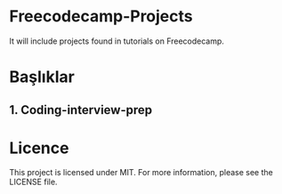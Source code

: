 # Freecodecamp-Projects
It will include projects found in tutorials on Freecodecamp.

# Başlıklar 
## 1. Coding-interview-prep







# Licence 
<p> This project is licensed under MIT. For more information, please see the LICENSE file.</p>
